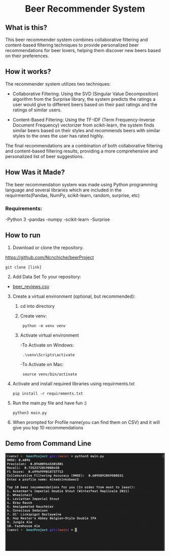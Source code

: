 <h1 align="center">Beer Recommender System</h1>


## What is this?

This beer recommender system combines collaborative filtering and content-based filtering techniques to provide personalized beer recommendations for beer lovers, helping them discover new beers based on their preferences.


## How it works?

The recommender system utilizes two techniques:

-   Collaborative Filtering: Using the SVD (Singular Value Decomposition) algorithm from the Surprise library, the system predicts the ratings a user would give to different beers based on their past ratings and the ratings of similar users.

-   Content-Based Filtering: Using the TF-IDF (Term Frequency-Inverse Document Frequency) vectorizer from scikit-learn, the system finds similar beers based on their styles and recommends beers with similar styles to the ones the user has rated highly.

The final recommendations are a combination of both collaborative filtering and content-based filtering results, providing a more comprehensive and personalized list of beer suggestions.



## How Was it Made?

The beer recommendation system was made using Python programming language and several libraries which are included in the requirments(Pandas, NumPy, scikit-learn, random, surprise, etc)

### Requirements:

-Python 3
-pandas
-numpy
-scikit-learn
-Surprise

## How to run

1. Download or clone the repository.

https://github.com/Ncnchiche/beerProject


    git clone [link]


2. Add Data Set To your repository:

- [beer_reviews.csv](https://data.world/socialmediadata/beeradvocate/workspace/file?filename=beer_reviews.csv)

3. Create a virtual environment (optional, but recommended):

    1. cd into directory
    
    2. Create venv:
            
            python -m venv venv
     
    3. Activate virtual environment
            
        -To Activate on Windows:

            .\venv\Scripts\activate


        -To Activate on Mac:

            source venv/bin/activate

            
4. Activate and install required libraries using requirments.txt
    ```
    pip install -r requirements.txt
    ```

5. Run the main.py file and have fun :)
    ```
    python3 main.py
    ```

6. When prompted for Profile name(you can find them on CSV) and it will give you top 10 recommendations

 ## Demo from Command Line
 
![My Image](samplePicture.png)
